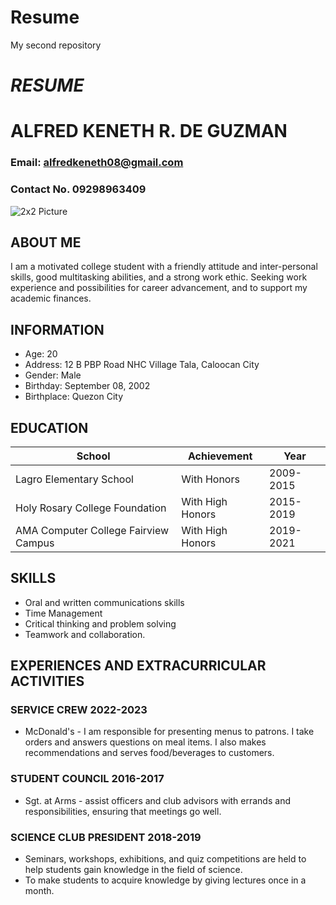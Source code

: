 # Resume
My second repository


# *RESUME*

# ALFRED KENETH R. DE GUZMAN
### Email: alfredkeneth08@gmail.com
### Contact No. 09298963409

![2x2 Picture](https://github.com/definitelynotken/resume/assets/134276089/359e62d9-294e-4ab5-bce8-277432772294)

## ABOUT ME
I am a motivated college student with a friendly attitude and inter-personal skills, good multitasking abilities, and a strong work ethic. Seeking work experience and possibilities for career advancement, and to support my academic finances.

## INFORMATION
- Age: 20
- Address: 12 B PBP Road NHC Village Tala, Caloocan City
- Gender: Male
- Birthday: September 08, 2002
- Birthplace: Quezon City

## EDUCATION
| School | Achievement | Year |
| ----------- | ----------- | ----------- |
| Lagro Elementary School | With Honors | 2009-2015 |
| Holy Rosary College Foundation | With High Honors | 2015-2019 |
| AMA Computer College Fairview Campus | With High Honors | 2019-2021 |

## SKILLS 
- Oral and written communications skills
- Time Management
- Critical thinking and problem solving
- Teamwork and collaboration.

## EXPERIENCES AND EXTRACURRICULAR ACTIVITIES
### SERVICE CREW 2022-2023
- McDonald's - I am responsible for presenting menus to patrons. I take orders and answers questions on meal items. I also makes recommendations and serves food/beverages to customers.
### STUDENT COUNCIL 2016-2017
- Sgt. at Arms - assist officers and club advisors with errands and responsibilities, ensuring that meetings go well.
### SCIENCE CLUB PRESIDENT 2018-2019
- Seminars, workshops, exhibitions, and quiz competitions are held to help students gain knowledge in the field of science.
- To make students to acquire knowledge by giving lectures once in a month.

